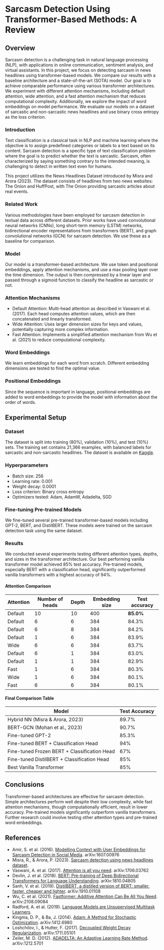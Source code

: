 # Sarcasm Detection Using Transformer-Based Methods: A Review
## Overview

Sarcasm detection is a challenging task in natural language processing (NLP), with applications in online communication, sentiment analysis, and virtual assistants. 
In this project, we focus on detecting sarcasm in news headlines using transformer-based models. 
We compare our results with a baseline architecture and a state-of-the-art (SOTA) model. 
Our goal is to achieve comparable performance using various transformer architectures. 
We experiment with different attention mechanisms, including default attention, wide attention, and a fast attention mechanism that reduces computational complexity. 
Additionally, we explore the impact of word embeddings on model performance. 
We evaluate our models on a dataset of sarcastic and non-sarcastic news headlines and use binary cross entropy as the loss criterion.

### Introduction

Text classification is a classical task in NLP and machine learning where the objective is to assign predefined categories or labels to a text based on its content. 
Sarcasm detection is a specific type of text classification problem where the goal is to predict whether the text is sarcastic. 
Sarcasm, often characterized by saying something contrary to the intended meaning, is challenging to detect in written text even for humans.

This project utilizes the News Headlines Dataset introduced by Misra and Arora (2023). 
The dataset consists of headlines from two news websites: The Onion and HuffPost, with The Onion providing sarcastic articles about real events.

### Related Work

Various methodologies have been employed for sarcasm detection in textual data across different datasets. 
Prior works have used convolutional neural networks (CNNs), long short-term memory (LSTM) networks, 
bidirectional encoder representations from transformers (BERT), and graph convolutional networks (GCN) for sarcasm detection. 
We use these as a baseline for comparison.
### Model

Our model is a transformer-based architecture. We use token and positional embeddings, apply attention mechanisms, and use a max pooling layer over the time dimension. The output is then compressed by a linear layer and passed through a sigmoid function to classify the headline as sarcastic or not.

### Attention Mechanisms

- Default Attention: Multi-head attention as described in Vaswani et al. (2017). Each head computes attention values, which are then concatenated and linearly transformed.
- Wide Attention: Uses larger dimension sizes for keys and values, potentially capturing more complex information.
- Fast Attention: Implements a simplified attention mechanism from Wu et al. (2021) to reduce computational complexity.

### Word Embeddings

We learn embeddings for each word from scratch. Different embedding dimensions are tested to find the optimal value.

### Positional Embeddings

Since the sequence is important in language, positional embeddings are added to word embeddings to provide the model with information about the order of words.

## Experimental Setup
### Dataset

The dataset is split into training (80%), validation (10%), and test (10%) sets. The training set contains 21,366 examples, with balanced labels for sarcastic and non-sarcastic headlines. The dataset is available on [Kaggle](https://www.kaggle.com/datasets/rmisra/news-headlines-dataset-for-sarcasm-detection).

### Hyperparameters

- Batch size: 256
- Learning rate: 0.001
- Weight decay: 0.0001
- Loss criterion: Binary cross entropy
- Optimizers tested: Adam, AdamW, Adadelta, SGD

### Fine-tuning Pre-trained Models

We fine-tuned several pre-trained transformer-based models including GPT-2, BERT, and DistilBERT. These models were trained on the sarcasm detection task using the same dataset.

### Results

We conducted several experiments testing different attention types, depths, and sizes in the transformer architecture. 
Our best performing vanilla transformer model achieved 85% test accuracy. 
Pre-trained models, especially BERT with a classification head, significantly outperformed vanilla transformers with a highest accuracy of 94%.

#### Attention Comparison

| Attention | Number of heads | Depth | Embedding size | Test accuracy |
| --------- | --------------- | ----- | -------------- | ------------- |
| Default   | 10              | 10    | 400            | **85.0%**     |
| Default   | 6               | 6     | 384            | 84.3%         |
| Default   | 6               | 8     | 384            | 84.2%         |
| Default   | 1               | 6     | 384            | 83.9%         |
| Wide      | 6               | 6     | 384            | 83.7%         |
| Default   | 6               | 1     | 384            | 83.0%         |
| Default   | 1               | 1     | 384            | 82.9%         |
| Fast      | 1               | 6     | 384            | 80.3%         |
| Wide      | 1               | 6     | 384            | 80.1%         |
| Fast      | 6               | 6     | 384            | 80.1%         |


#### Final Comparison Table
| Model                                     | Test Accuracy |
| ----------------------------------------- | ------------- |
| Hybrid NN (Misra & Arora, 2023)           | 89.7%         |
| BERT-GCN (Mohan et al., 2023)             | 90.7%         |
| Fine-tuned GPT-2                          | 85.3%         |
| Fine-tuned BERT + Classification Head     | 94%           |
| Fine-tuned Frozen BERT + Classification Head | 67%       |
| Fine-tuned DistilBERT + Classification Head | 85%       |
| Best Vanilla Transformer                  | 85%           |


## Conclusions

Transformer-based architectures are effective for sarcasm detection. Simple architectures perform well despite their low complexity, while fast attention mechanisms, though computationally efficient, result in lower accuracy. Pre-trained models significantly outperform vanilla transformers. Further research could involve testing other attention types and pre-trained word embeddings.

## References

- Amir, S. et al. (2016). [Modelling Context with User Embeddings for Sarcasm Detection in Social Media](https://arxiv.org/abs/1607.00976). arXiv:1607.00976
- Misra, R., & Arora, P. (2023). [Sarcasm detection using news headlines dataset](https://www.sciencedirect.com/science/article/pii/S2666651023000013).
- Vaswani, A. et al. (2017). [Attention is all you need](https://arxiv.org/abs/1706.03762). arXiv:1706.03762
- Devlin, J. et al. (2018). [BERT: Pre-training of Deep Bidirectional Transformers for Language Understanding](https://arxiv.org/abs/1810.04805). arXiv:1810.04805
- Sanh, V. et al. (2019). [DistilBERT, a distilled version of BERT: smaller, faster, cheaper and lighter](https://arxiv.org/abs/1910.01108). arXiv:1910.01108
- Wu, C. et al. (2021). [Fastformer: Additive Attention Can Be All You Need](https://arxiv.org/abs/2108.09084). arXiv:2108.09084
- Radford, A. et al. (2019). [Language Models are Unsupervised Multitask Learners](https://www.semanticscholar.org/paper/Language-Models-are-Unsupervised-Multitask-Learners-Radford-Wu/9405cc0d6169988371b2755e573cc28650d14dfe).
- Kingma, D. P., & Ba, J. (2014). [Adam: A Method for Stochastic Optimization](https://arxiv.org/abs/1412.6980). arXiv:1412.6980
- Loshchilov, I., & Hutter, F. (2017). [Decoupled Weight Decay Regularization](https://arxiv.org/abs/1711.05101). arXiv:1711.05101
- Zeiler, M. D. (2012). [ADADELTA: An Adaptive Learning Rate Method](https://arxiv.org/abs/1212.5701). arXiv:1212.5701

